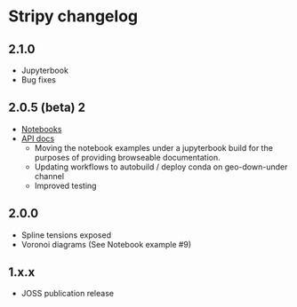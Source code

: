 # Stripy changelog

## 2.1.0 

 - Jupyterbook
 - Bug fixes


## 2.0.5 (beta) 2

  - [Notebooks](https://underworldcode.github.io/stripy/2.0.5b2)
  - [API docs](https://underworldcode.github.io/stripy/2.0.5b2_api)
    - Moving the notebook examples under a jupyterbook build for the purposes of providing browseable documentation.  
    - Updating workflows to autobuild / deploy conda on geo-down-under channel 
    - Improved testing

## 2.0.0

  - Spline tensions exposed
  - Voronoi diagrams (See Notebook example #9) 

## 1.x.x

  - JOSS publication release

